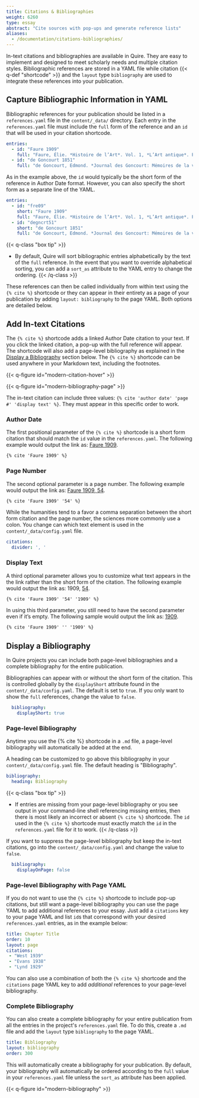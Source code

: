 ```yaml
---
title: Citations & Bibliographies
weight: 6260
type: essay
abstract: "Cite sources with pop-ups and generate reference lists"
aliases:
  - /documentation/citations-bibliographies/
---
```


In-text citations and bibliographies are available in Quire. They are easy to implement and designed to meet scholarly needs and multiple citation styles. Bibliographic references are stored in a YAML file while citation {{< q-def "shortcode" >}} and the `layout` type `bibliography` are used to integrate these references into your publication.

## Capture Bibliographic Information in YAML

Bibliographic references for your publication should be listed in a `references.yaml` file in the `content/_data/` directory. Each entry in the `references.yaml` file must include the `full` form of the reference and an `id` that will be used in your citation shortcode.

```yaml
entries:
  - id: "Faure 1909"
    full: "Faure, Élie. *Histoire de l’Art*. Vol. 1, *L’Art antique*. Paris: Gallimard, 1909"
  - id: "de Goncourt 1851"
    full: "de Goncourt, Edmond. *Journal des Goncourt: Mémoires de la vie littéraire.* Paris; G. Charpentier et cie, 1851."
```

As in the example above, the `id` would typically be the short form of the reference in Author Date format. However, you can also specify the short form as a separate line of the YAML.

```yaml
entries:
  - id: "fre09"
    short: "Faure 1909"
    full: "Faure, Élie. *Histoire de l’Art*. Vol. 1, *L’Art antique*. Paris: Gallimard, 1909"
  - id: "degncrt51"
    short: "de Goncourt 1851"
    full: "de Goncourt, Edmond. *Journal des Goncourt: Mémoires de la vie littéraire.* Paris; G. Charpentier et cie, 1851."
```

{{< q-class "box tip" >}}
- By default, Quire will sort bibliographic entries alphabetically by the text of the `full` reference. In the event that you want to override alphabetical sorting, you can add a `sort_as` attribute to the YAML entry to change the ordering.
{{< /q-class >}}

These references can then be called individually from within text using the `{% cite %}` shortcode or they can appear in their entirety as a page of your publication by adding `layout: bibliography` to the page YAML. Both options are detailed below.

## Add In-text Citations

The `{% cite %}` shortcode adds a linked Author Date citation to your text. If you click the linked citation, a pop-up with the full reference will appear. The shortcode will also add a page-level bibliography as explained in the [Display a Bibliography](#display-a-bibliography) section below. The `{% cite %}` shortcode can be used anywhere in your Markdown text, including the footnotes.

{{< q-figure id="modern-citation-hover" >}}

{{< q-figure id="modern-bibliography-page" >}}

The in-text citation can include three values: `{% cite 'author date' 'page #' 'display text' %}`. They must appear in this specific order to work.

### Author Date

The first positional parameter of the `{% cite %}` shortcode is a short form citation that should match the `id` value in the `references.yaml`. The following example would output the link as: <u>Faure 1909</u>.

```md
{% cite 'Faure 1909' %}
```

### Page Number

The second optional parameter is a page number. The following example would output the link as: <u>Faure 1909, 54</u>.

```md
{% cite 'Faure 1909' '54' %}
```

While the humanities tend to a favor a comma separation between the short form citation and the page number, the sciences more commonly use a colon. You change can which text element is used in the `content/_data/config.yaml` file.

```yaml
citations:
  divider: ', '
```

### Display Text

A third optional parameter allows you to customize what text appears in the the link rather than the short form of the citation. The following example would output the link as: 1909, <u>54</u>.

```md
{% cite 'Faure 1909' '54' '1909' %}
```

In using this third parameter, you still need to have the second parameter even if it’s empty. The following sample would output the link as: <u>1909</u>.

```md
{% cite 'Faure 1909' '' '1909' %}
```

## Display a Bibliography

In Quire projects you can include both page-level bibliographies and a complete bibliography for the entire publication.

Bibliographies can appear with or without the short form of the citation. This is controlled globally by the `displayShort` attribute found in the `content/_data/config.yaml`.  The default is set to `true`. If you only want to show the `full` references, change the value to `false`.

```yaml
  bibliography:
    displayShort: true
```

### Page-level Bibliography

Anytime you use the {% cite %} shortcode in a `.md` file, a page-level bibliography will automatically be added at the end.

A heading can be customized to go above this bibliography in your `content/_data/config.yaml` file. The default heading is "Bibliography".

```yaml
bibliography:
  heading: Bibliography
```

{{< q-class "box tip" >}}
- If entries are missing from your page-level bibliography or you see output in your command-line shell referencing missing entries, then there is most likely an incorrect or absent `{% cite %}` shortcode. The `id` used in the `{% cite %}` shortcode must exactly match the `id` in the `references.yaml` file for it to work.
{{< /q-class >}}

If you want to suppress the page-level bibliography but keep the in-text citations, go into the `content/_data/config.yaml` and change the value to `false`.

```yaml
  bibliography:
    displayOnPage: false
```

### Page-level Bibliography with Page YAML

If you do not want to use the `{% cite %}` shortcode to include pop-up citations, but still want a page-level bibliography you can use the page YAML to add additional references to your essay. Just add a `citations` key to your page YAML and list `id`s that correspond with your desired `references.yaml` entries, as in the example below: 

```YAML
title: Chapter Title
order: 10
layout: page
citations:
 - "West 1939"
 - "Evans 1938"
 - "Lynd 1929"
 ```

You can also use a combination of both the `{% cite %}` shortcode and the `citations` page YAML key to add *additional* references to your page-level bibliography. 

### Complete Bibliography

You can also create a complete bibliography for your entire publication from all the entries in the project's `references.yaml` file. To do this, create a `.md` file and add the `layout` type `bibliography` to the page YAML.

```YAML
title: Bibliography
layout: bibliography
order: 300
```

This will automatically create a bibliography for your publication. By default, your bibliography will automatically be ordered according to the `full` value in your `references.yaml` file unless the `sort_as` attribute has been applied.

{{< q-figure id="modern-bibliography" >}}
